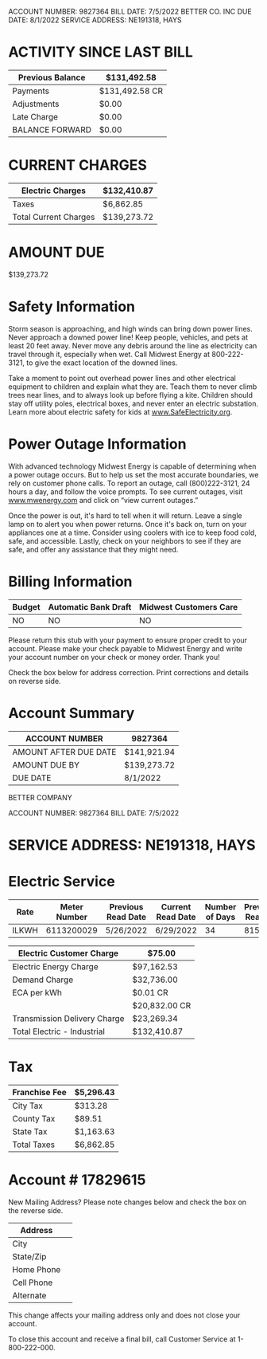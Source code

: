 
ACCOUNT NUMBER: 9827364
BILL DATE: 7/5/2022
BETTER CO. INC
DUE DATE: 8/1/2022
SERVICE ADDRESS: NE191318, HAYS

# ACTIVITY SINCE LAST BILL

| Previous Balance | $131,492.58    |
| ---------------- | -------------- |
| Payments         | $131,492.58 CR |
| Adjustments      | $0.00          |
| Late Charge      | $0.00          |
| BALANCE FORWARD  | $0.00          |

# CURRENT CHARGES

| Electric Charges      | $132,410.87 |
| --------------------- | ----------- |
| Taxes                 | $6,862.85   |
| Total Current Charges | $139,273.72 |

# AMOUNT DUE

$139,273.72

# Safety Information

Storm season is approaching, and high winds can bring down power lines. Never approach a downed power line! Keep people, vehicles, and pets at least 20 feet away. Never move any debris around the line as electricity can travel through it, especially when wet. Call Midwest Energy at 800-222-3121, to give the exact location of the downed lines.

Take a moment to point out overhead power lines and other electrical equipment to children and explain what they are. Teach them to never climb trees near lines, and to always look up before flying a kite. Children should stay off utility poles, electrical boxes, and never enter an electric substation. Learn more about electric safety for kids at www.SafeElectricity.org.

# Power Outage Information

With advanced technology Midwest Energy is capable of determining when a power outage occurs. But to help us set the most accurate boundaries, we rely on customer phone calls. To report an outage, call (800)222-3121, 24 hours a day, and follow the voice prompts. To see current outages, visit www.mwenergy.com and click on “view current outages.”

Once the power is out, it's hard to tell when it will return. Leave a single lamp on to alert you when power returns. Once it's back on, turn on your appliances one at a time. Consider using coolers with ice to keep food cold, safe, and accessible. Lastly, check on your neighbors to see if they are safe, and offer any assistance that they might need.

# Billing Information

| Budget | Automatic Bank Draft | Midwest Customers Care |
| ------ | -------------------- | ---------------------- |
| NO     | NO                   | NO                     |

Please return this stub with your payment to ensure proper credit to your account. Please make your check payable to Midwest Energy and write your account number on your check or money order. Thank you!

Check the box below for address correction. Print corrections and details on reverse side.

# Account Summary

| ACCOUNT NUMBER        | 9827364     |
| --------------------- | ----------- |
| AMOUNT AFTER DUE DATE | $141,921.94 |
| AMOUNT DUE BY         | $139,273.72 |
| DUE DATE              | 8/1/2022    |

BETTER COMPANY




ACCOUNT NUMBER:  9827364    BILL  DATE:  7/5/2022

# SERVICE ADDRESS: NE191318, HAYS

# Electric Service

| Rate  | Meter Number | Previous Read Date | Current Read Date | Number of Days | Previous Reading | Current Reading | Meter Multiplier | kWh Used | Billing Demand |
| ----- | ------------ | ------------------ | ----------------- | -------------- | ---------------- | --------------- | ---------------- | -------- | -------------- |
| ILKWH | 6113200029   | 5/26/2022          | 6/29/2022         | 34             | 8150             | 8367            | 9,600            | 2083200  | 3273.6         |

| Electric Customer Charge     | $75.00        |
| ---------------------------- | ------------- |
| Electric Energy Charge       | $97,162.53    |
| Demand Charge                | $32,736.00    |
| ECA per kWh                  | $0.01 CR      |
|                              | $20,832.00 CR |
| Transmission Delivery Charge | $23,269.34    |
| Total Electric - Industrial  | $132,410.87   |

# Tax

| Franchise Fee | $5,296.43 |
| ------------- | --------- |
| City Tax      | $313.28   |
| County Tax    | $89.51    |
| State Tax     | $1,163.63 |
| Total Taxes   | $6,862.85 |

# Account # 17829615

New Mailing Address? Please note changes below and check the box on the reverse side.

| Address    |   |
| ---------- | - |
| City       |   |
| State/Zip  |   |
| Home Phone |   |
| Cell Phone |   |
| Alternate  |   |

This change affects your mailing address only and does not close your account.

To close this account and receive a final bill, call Customer Service at 1-800-222-000.

